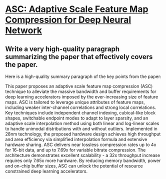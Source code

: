 # [ASC: Adaptive Scale Feature Map Compression for Deep Neural Network](https://arxiv.org/abs/2312.08176)

## Write a very high-quality paragraph summarizing the paper that effectively covers the paper.

 Here is a high-quality summary paragraph of the key points from the paper:

This paper proposes an adaptive scale feature map compression (ASC) technique to alleviate the massive bandwidth and buffer requirements for deep learning accelerators imposed by the ever-increasing size of feature maps. ASC is tailored to leverage unique attributes of feature maps, including weaker inter-channel correlations and strong local correlations. Key techniques include independent channel indexing, cubical-like block shapes, switchable endpoint modes to adapt to layer sparsity, and an adaptive scale interpolation method using both linear and log-linear scales to handle unimodal distributions with and without outliers. Implemented in 28nm technology, the proposed hardware design achieves high throughput and area efficiency via simplified interpolation formula and extensive hardware sharing. ASC delivers near lossless compression rates up to 4x for 16-bit data, and up to 7.69x for variable bitrate compression. The architecture demonstrates excellent scalability - a 32x throughput increase requires only 7.65x more hardware. By reducing memory bandwidth, power and on-chip buffer sizes, ASC can unlock the potential of resource constrained deep learning accelerators.
